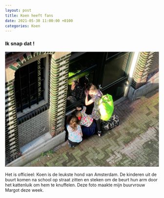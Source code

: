 ```yaml
---
layout: post
title: Koen heeft fans
date: 2021-05-30 11:00:00 +0100
categories: Koen
---
```


### Ik snap dat !

![Koen heeft fans](../assets/koen_heeft_fans.png)

Het is officieel: Koen is de leukste hond van Amsterdam. De kinderen uit de buurt komen na school op straat zitten en steken om de beurt hun arm door het kattenluik om hem te knuffelen. Deze foto maakte mijn buurvrouw Margot deze week.
